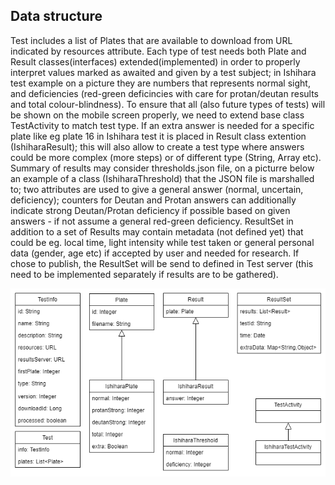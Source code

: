 ## Data structure ##

Test includes a list of Plates that are available to download from URL indicated by resources attribute. Each type of test needs both Plate and Result classes(interfaces) extended(implemented) in order to properly interpret values marked as awaited and given by a test subject; in Ishihara test example on a picture they are numbers that represents normal sight, and deficiencies (red-green deficincies with care for protan/deutan results and total colour-blindness). To ensure that all (also future types of tests) will be shown on the mobile screen properly, we need to extend base class TestActivity to match test type. If an extra answer is needed for a specific plate like eg plate 16 in Ishihara test it is placed in Result class extention (IshiharaResult); this will also allow to create a test type where answers could be more complex (more steps) or of different type (String, Array etc). 
Summary of results may consider thresholds.json file, on a picturre below an example of a class (IshiharaThreshold) that the JSON file is marshalled to; two attributes are used to give a general answer (normal, uncertain, deficiency); counters for Deutan and Protan answers can additionally indicate strong Deutan/Protan deficiency if possible based on given answers - if not assume a general red-green deficiency.
ResultSet in addition to a set of Results may contain metadata (not defined yet) that could be eg. local time, light intensity while test taken or general personal data (gender, age etc) if accepted by user and needed for research. If chose to publish, the ResultSet will be send to defined in Test server (this need to be implemented separately if results are to be gathered).

![md_project_01_v3.png](https://github.com/tomme87/imt3673-project-wiki/blob/master/md_project_01_v4.png)
